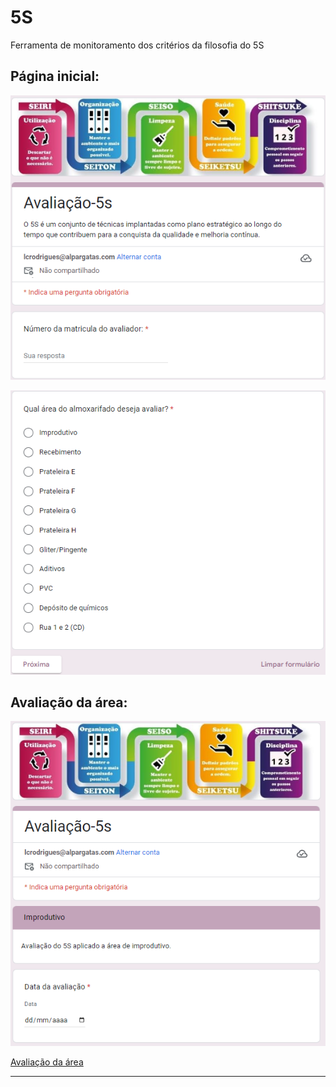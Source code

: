 # 5S
Ferramenta de monitoramento dos critérios da filosofia do 5S

## Página inicial:
![Identificação do avaliador](./Img/Inicio_5s.PNG)

![Escolha da área a ser avaliada](./Img/Inicio2_5s.PNG)

## Avaliação da área:

![Identificação da data](./Img/2page_1.PNG)

[Avaliação da área](./Img/2page_2.PNG)

---
